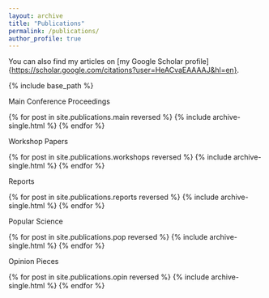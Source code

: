 ```yaml
---
layout: archive
title: "Publications"
permalink: /publications/
author_profile: true
---
```


You can also find my articles on [my Google Scholar profile]{https://scholar.google.com/citations?user=HeACvaEAAAAJ&hl=en}.

{% include base_path %}

Main Conference Proceedings 

{% for post in site.publications.main reversed %}
  {% include archive-single.html %}
{% endfor %}

Workshop Papers

{% for post in site.publications.workshops reversed %}
  {% include archive-single.html %}
{% endfor %}

Reports

{% for post in site.publications.reports reversed %}
  {% include archive-single.html %}
{% endfor %}


Popular Science 

{% for post in site.publications.pop reversed %}
  {% include archive-single.html %}
{% endfor %}

Opinion Pieces 

{% for post in site.publications.opin reversed %}
  {% include archive-single.html %}
{% endfor %}


